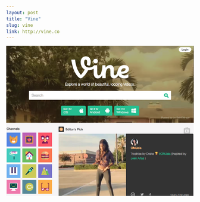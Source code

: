 ```yaml
---
layout: post
title: "Vine"
slug: vine
link: http://vine.co
---
```


<img src="/screenshots/vine.png">
